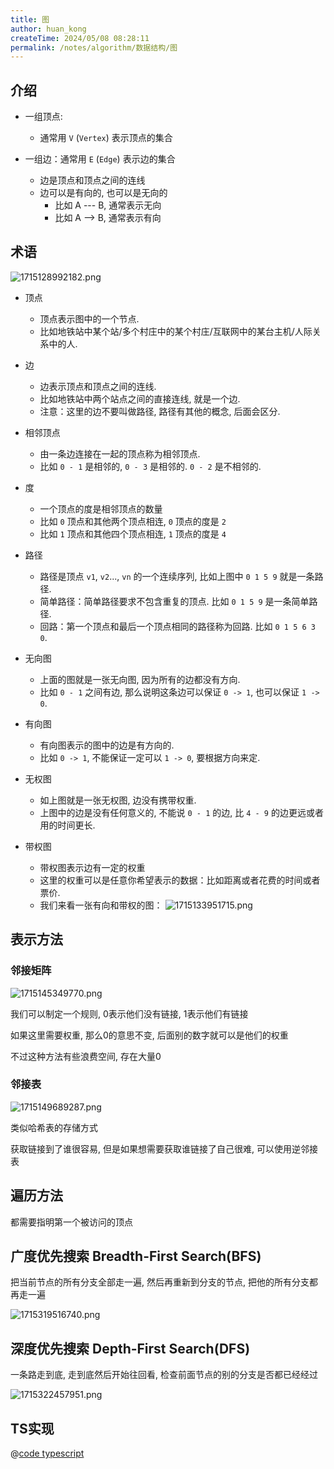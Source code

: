```yaml
---
title: 图
author: huan_kong
createTime: 2024/05/08 08:28:11
permalink: /notes/algorithm/数据结构/图
---
```


## 介绍

- 一组顶点:

  - 通常用 `V` (`Vertex`) 表示顶点的集合

- 一组边：通常用 `E` (`Edge`) 表示边的集合

  - 边是顶点和顶点之间的连线
  - 边可以是有向的, 也可以是无向的
    - 比如 A --- B, 通常表示无向
    - 比如 A --> B, 通常表示有向

## 术语

![1715128992182.png](https://img.huankong.top/i/2024/05/08/663acaa39ab2e.png)

- 顶点

  - 顶点表示图中的一个节点.
  - 比如地铁站中某个站/多个村庄中的某个村庄/互联网中的某台主机/人际关系中的人.

- 边

  - 边表示顶点和顶点之间的连线.
  - 比如地铁站中两个站点之间的直接连线, 就是一个边.
  - 注意：这里的边不要叫做路径, 路径有其他的概念, 后面会区分.

- 相邻顶点

  - 由一条边连接在一起的顶点称为相邻顶点.
  - 比如 `0 - 1` 是相邻的, `0 - 3` 是相邻的. `0 - 2` 是不相邻的.

- 度

  - 一个顶点的度是相邻顶点的数量
  - 比如 `0` 顶点和其他两个顶点相连, `0` 顶点的度是 `2`
  - 比如 `1` 顶点和其他四个顶点相连, `1` 顶点的度是 `4`

- 路径

  - 路径是顶点 `v1`, `v2`..., `vn` 的一个连续序列, 比如上图中 `0 1 5 9` 就是一条路径.
  - 简单路径：简单路径要求不包含重复的顶点. 比如 `0 1 5 9` 是一条简单路径.
  - 回路：第一个顶点和最后一个顶点相同的路径称为回路. 比如 `0 1 5 6 3 0`.

- 无向图

  - 上面的图就是一张无向图, 因为所有的边都没有方向.
  - 比如 `0 - 1` 之间有边, 那么说明这条边可以保证 `0 -> 1`, 也可以保证 `1 -> 0`.

- 有向图

  - 有向图表示的图中的边是有方向的.
  - 比如 `0 -> 1`, 不能保证一定可以 `1 -> 0`, 要根据方向来定.

- 无权图

  - 如上图就是一张无权图, 边没有携带权重.
  - 上图中的边是没有任何意义的, 不能说 `0 - 1` 的边, 比 `4 - 9` 的边更远或者用的时间更长.

- 带权图
  - 带权图表示边有一定的权重
  - 这里的权重可以是任意你希望表示的数据：比如距离或者花费的时间或者票价.
  - 我们来看一张有向和带权的图：
    ![1715133951715.png](https://img.huankong.top/i/2024/05/08/663ade041824c.png)

## 表示方法

### 邻接矩阵

![1715145349770.png](https://img.huankong.top/i/2024/05/08/663b0a8cc5de8.png)

我们可以制定一个规则, 0表示他们没有链接, 1表示他们有链接

如果这里需要权重, 那么0的意思不变, 后面别的数字就可以是他们的权重

不过这种方法有些浪费空间, 存在大量0

### 邻接表

![1715149689287.png](https://img.huankong.top/i/2024/05/08/663b1b7cf27c0.png)

类似哈希表的存储方式

获取链接到了谁很容易, 但是如果想需要获取谁链接了自己很难, 可以使用逆邻接表

## 遍历方法

都需要指明第一个被访问的顶点

## 广度优先搜索 Breadth-First Search(BFS)

把当前节点的所有分支全部走一遍, 然后再重新到分支的节点, 把他的所有分支都再走一遍

![1715319516740.png](https://img.huankong.top/i/2024/05/10/663db2de14c7d.png)

## 深度优先搜索 Depth-First Search(DFS)

一条路走到底, 走到底然后开始往回看, 检查前面节点的别的分支是否都已经经过

![1715322457951.png](https://img.huankong.top/i/2024/05/10/663dbe5bed907.png)

## TS实现

@[code typescript](./code/图.ts)
